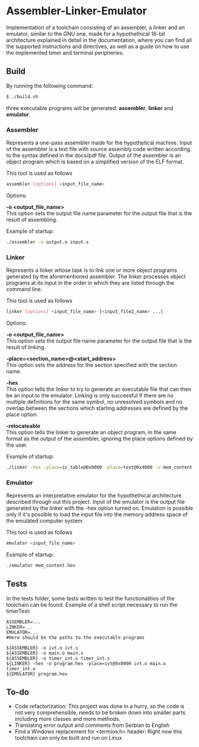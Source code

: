 # Assembler-Linker-Emulator
Implementation of a toolchain consisting of an assembler, a linker and an emulator,
similar to the GNU one, made for a hypothethical 16-bit architecture explained 
in detail in the documentation, where you can find all the supported instructions
and directives, as well as a guide on how to use the implemented timer and terminal peripheries.

## Build

By running the following command:
``` bash
$ ./build.sh
```
three executable programs will be generated: **assembler**, **linker** and **emulator**.

### Assembler

Represents a one-pass assembler made for the hypothetical machine. Input of the assembler
is a text file with source assembly code written according to the syntax defined in the
docs/pdf file. Output of the assembler is an object program which is based on a simplified
version of the ELF format.

This tool is used as follows
``` bash
assembler [options] <input_file_name>
```

Options:

**-o <output_file_name>**<br>
This option sets the output file name parameter for the output file that is
the result of assembling.

Example of startup:

``` bash
./assembler -o output.o input.s
```

### Linker

Represents a linker whose task is to link one or more object programs generated
by the aforementioned assembler. The linker processes object programs 
at its input in the order in which they are listed through the command line.

This tool is used as follows
``` bash
linker [options] <input_file_name> [<input_file2_name> ...]
```

Options:

**-o <output_file_name>**<br>
This option sets the output file name parameter for the output file that is
the result of linking.

**-place=<section_name>@<start_address>**<br>
This option sets the address for the section specified with the 
section name. 

**-hex**<br>
This option tells the linker to try to generate an executable file that
can then be an input to the emulator. Linking is only successful if there are
no multiple definitions for the same symbol, no unresolved symbols and no
overlap between the sections which starting addresses are defined by the place option.

**-relocateable**<br>
This option tells the linker to generate an object program, in the same format
as the output of the assembler, ignoring the place options defined by the user.

Example of startup:

``` bash
./linker -hex -place=iv_table@0x0000 -place=text@0x4000 -o mem_content.hex input1.s input2.s
```

### Emulator

Represents an interpretative emulator for the hypothethical architecture described
through out this project. Input of the emulator is the output file generated by
the linker with the -hex option turned on. Emulation is possible only if it's
possible to load the input file into the memory address space of the emulated computer system. 

This tool is used as follows
``` bash
emulator <input_file_name>
```

Example of startup:

``` bash
./emulator mem_content.hex
```

## Tests

In the tests folder, some tests written to test the functionalities of the toolchain can
be found. Example of a shell script necessary to run the timerTest:

``` shell
ASSEMBLER=...
LINKER=...
EMULATOR=...
#Here should be the paths to the executable programs

${ASSEMBLER} -o ivt.o ivt.s
${ASSEMBLER} -o main.o main.s
${ASSEMBLER} -o timer_int.o timer_int.s
${LINKER} -hex -o program.hex -place=ivt@0x0000 ivt.o main.o timer_int.o
${EMULATOR} program.hex
```

## To-do

- Code refactorization: This project was done in a hurry, so the code
is not very comprehensible, needs to be broken down into smaller parts
including more classes and more methods.
- Translating error output and comments from Serbian to English
- Find a Windows replacement for <termios.h> header: Right now this
toolchain can only be built and run on Linux

